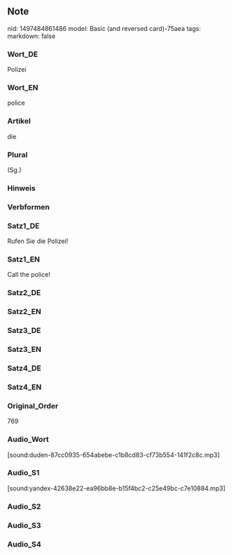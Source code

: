 ## Note
nid: 1497484861486
model: Basic (and reversed card)-75aea
tags: 
markdown: false

### Wort_DE
Polizei

### Wort_EN
police

### Artikel
die

### Plural
(Sg.)

### Hinweis


### Verbformen


### Satz1_DE
Rufen Sie die Polizei!

### Satz1_EN
Call the police!

### Satz2_DE


### Satz2_EN


### Satz3_DE


### Satz3_EN


### Satz4_DE


### Satz4_EN


### Original_Order
769

### Audio_Wort
[sound:duden-87cc0935-654abebe-c1b8cd83-cf73b554-141f2c8c.mp3]

### Audio_S1
[sound:yandex-42638e22-ea96bb8e-b15f4bc2-c25e49bc-c7e10884.mp3]

### Audio_S2


### Audio_S3


### Audio_S4

